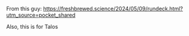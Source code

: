 From this guy: https://freshbrewed.science/2024/05/09/rundeck.html?utm_source=pocket_shared

Also, this is for Talos